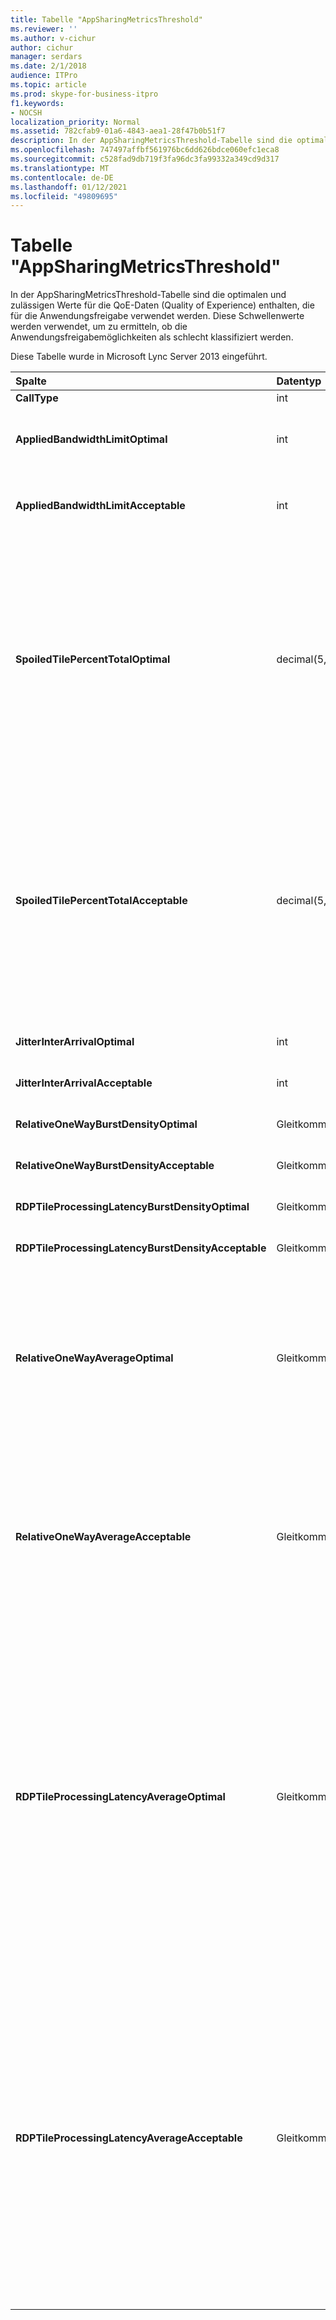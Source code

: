 ```yaml
---
title: Tabelle "AppSharingMetricsThreshold"
ms.reviewer: ''
ms.author: v-cichur
author: cichur
manager: serdars
ms.date: 2/1/2018
audience: ITPro
ms.topic: article
ms.prod: skype-for-business-itpro
f1.keywords:
- NOCSH
localization_priority: Normal
ms.assetid: 782cfab9-01a6-4843-aea1-28f47b0b51f7
description: In der AppSharingMetricsThreshold-Tabelle sind die optimalen und zulässigen Werte für die QoE-Daten (Quality of Experience) enthalten, die für die Anwendungsfreigabe verwendet werden. Diese Schwellenwerte werden verwendet, um zu ermitteln, ob die Anwendungsfreigabemöglichkeiten als schlecht klassifiziert werden.
ms.openlocfilehash: 747497affbf561976bc6dd626bdce060efc1eca8
ms.sourcegitcommit: c528fad9db719f3fa96dc3fa99332a349cd9d317
ms.translationtype: MT
ms.contentlocale: de-DE
ms.lasthandoff: 01/12/2021
ms.locfileid: "49809695"
---
```

# <a name="appsharingmetricsthreshold-table"></a>Tabelle "AppSharingMetricsThreshold"
 
In der AppSharingMetricsThreshold-Tabelle sind die optimalen und zulässigen Werte für die QoE-Daten (Quality of Experience) enthalten, die für die Anwendungsfreigabe verwendet werden. Diese Schwellenwerte werden verwendet, um zu ermitteln, ob die Anwendungsfreigabemöglichkeiten als schlecht klassifiziert werden.
  
Diese Tabelle wurde in Microsoft Lync Server 2013 eingeführt.
  
|**Spalte**|**Datentyp**|**Schlüssel/Index**|**Details**|
|:-----|:-----|:-----|:-----|
|**CallType** <br/> |int  <br/> |Primary  <br/> |Anruftyp, der getätigt wurde.  <br/> |
|**AppliedBandwidthLimitOptimal** <br/> |int  <br/> ||Optimale Bandbreitenbeschränkung für die Anwendungsfreigabe. Der Standardwert lautet 1000000.  <br/> |
|**AppliedBandwidthLimitAcceptable** <br/> |int  <br/> ||Zulässige Bandbreitenbeschränkung für die Anwendungsfreigabe. Der Standardwert lautet 500000.  <br/> |
|**SpoiledTilePercentTotalOptimal** <br/> |decimal(5,2)  <br/> ||Optimaler Prozentsatz für "verqualmte" Kacheln zum Klassifizieren einer Anwendungsfreigabequalität. Dieser Wert gibt den Prozentsatz des Inhalts an, der vom freigebenden Benutzer nicht an den anzeigenden Benutzer weitergegeben wurde. Inhalt kann gelöscht (oder beschädigt) werden, wenn der freigebende Benutzer Kacheln aus der Grafikquelle löscht oder wenn ASMCU-Kacheln die Kacheln des freigebenden Benutzers löschen. Der Standardwert lautet 11 Prozent  <br/> |
|**SpoiledTilePercentTotalAcceptable** <br/> |decimal(5,2)  <br/> ||Akzeptabler Prozentsatz für "verqualmte" Kacheln zum Klassifizieren einer Anwendungsfreigabequalität. Dieser Wert gibt den Prozentsatz des Inhalts an, der vom freigebenden Benutzer nicht an den anzeigenden Benutzer weitergegeben wurde. Inhalt kann gelöscht (oder beschädigt) werden, wenn der freigebende Benutzer Kacheln aus der Grafikquelle löscht, oder wenn ASMCU-Kacheln die Kacheln des freigebenden Benutzers löschen. Der Standardwert lautet 36 Prozent  <br/> |
|**JitterInterArrivalOptimal** <br/> |int  <br/> ||Diese Spalte wird in Microsoft Lync Server 2013 nicht verwendet.  <br/> |
|**JitterInterArrivalAcceptable** <br/> |int  <br/> ||Diese Spalte wird in Microsoft Lync Server 2013 nicht verwendet.  <br/> |
|**RelativeOneWayBurstDensityOptimal** <br/> |Gleitkommazahl  <br/> ||Diese Spalte wird in Microsoft Lync Server 2013 nicht verwendet.  <br/> |
|**RelativeOneWayBurstDensityAcceptable** <br/> |Gleitkommazahl  <br/> ||Diese Spalte wird in Microsoft Lync Server 2013 nicht verwendet.  <br/> |
|**RDPTileProcessingLatencyBurstDensityOptimal** <br/> |Gleitkommazahl  <br/> ||Diese Spalte wird in Microsoft Lync Server 2013 nicht verwendet.  <br/> |
|**RDPTileProcessingLatencyBurstDensityAcceptable** <br/> |Gleitkommazahl  <br/> ||Diese Spalte wird in Microsoft Lync Server 2013 nicht verwendet.  <br/> |
|**RelativeOneWayAverageOptimal** <br/> |Gleitkommazahl  <br/> ||Optimaler Wert für die relative unidirektionale Verzögerung zwischen den beiden Medienendpunkten, die in die Anwendungsfreigabe eingebunden sind. Dieser Wert stellt den Latenzwert für einen einzelnen Hop dar. Der Standardwert beträgt 1,0 Sekunden.  <br/> Die Spalte wurde in Microsoft Lync Server 2013 eingeführt.  <br/> |
|**RelativeOneWayAverageAcceptable** <br/> |Gleitkommazahl  <br/> ||Optimaler Wert für die relative unidirektionale Verzögerung zwischen den beiden Medienendpunkten, die in die Anwendungsfreigabe eingebunden sind. Dieser Wert stellt den Latenzwert für einen einzelnen Hop dar. Der Standardwert beträgt 1,75 Sekunden.  <br/> Die Spalte wurde in Microsoft Lync Server 2013 eingeführt.  <br/> |
|**RDPTileProcessingLatencyAverageOptimal** <br/> |Gleitkommazahl  <br/> ||Optimaler Wert für die durchschnittliche Verarbeitungslatenz für RDP-Kacheln im AS-Konferenzserver für die Dauer der Anzeigesitzung. Wartezeit ist der Zeitunterschied zwischen dem Codieren des Startframes auf dem Server (je nach Szenario freigaber oder MCU) und dem Decodieren desselben Startframes auf dem Viewer.  <br/> Ein hoher Durchschnittswert gibt eine längere Verzögerung bei der Darstellung an. Bei einem überlasteten Konferenzserver können längere durchschnittliche Verzögerungen auftreten. Der Standardwert beträgt 200 ms.  <br/> Die Spalte wurde in Microsoft Lync Server 2013 eingeführt.  <br/> |
|**RDPTileProcessingLatencyAverageAcceptable** <br/> |Gleitkommazahl  <br/> ||Zulässiger Wert für die durchschnittliche Verarbeitungslatenz für RDP-Kacheln im AS-Konferenzserver für die Dauer der Anzeigesitzung. Wartezeit ist der Zeitunterschied zwischen dem Codieren des Startframes auf dem Server (je nach Szenario freigaber oder MCU) und dem Decodieren desselben Startframes auf dem Viewer.  <br/> Ein hoher Durchschnittswert gibt eine längere Verzögerung bei der Darstellung an. Bei einem überlasteten Konferenzserver können längere durchschnittliche Verzögerungen auftreten. Der Standardwert beträgt 200 ms.  <br/> Die Spalte wurde in Microsoft Lync Server 2013 eingeführt.  <br/> |
   

